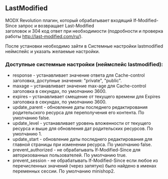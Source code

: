 ## LastModified

MODX Revolution плагин, который обрабатывает входящий If-Modified-Since запрос и возвращает Last-Modified  
заголовок и 304 код ответ при необходимости (подробности и проверка работы http://last-modified.com/ru/).

После установки необходимо зайти в Системные настройки lastmodified неймспейс и указать желаемые настройки. 


### Доступные системные настройки (неймспейс lastmodified):

* response - устанавливает значение ответа для Cache-control заголовка, доступные значения: "private", "public".
* maxage – устанавливает значение max-age для Cache-control заголовка в секундах, по умолчанию 3600.
* expires – устанавливает смещение от текущего времени для Expires заголовка в секундах, по умолчанию 3600.
* update_parent - обновление даты последнего редактирования родительского ресурса для переполучения его контента. По умолчанию false.
* update_level - устанавливает уровень вложенности от текущего ресурса и выше для обновления дат родительских ресурсов. По умолчанию 1.
* update_start - обновление даты последнего редактирования для главной страницы при изменении ресурса. По умолчанию false.
* prevent_authorized - не обрабатывать If-Modified-Since для авторизованных пользователей. По умолчанию true.
* prevent_session - не обрабатывать If-Modified-Since если любое из перечисленных значений (через запятую) было найдено в именах переменных сессии. По умолчанию minishop2.